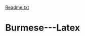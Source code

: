 [Readme.txt](https://github.com/mrmangan/Burmese---Latex/files/7055734/Readme.txt)
# Burmese---Latex
